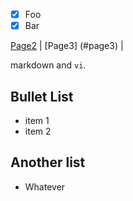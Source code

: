 
 - [x] Foo
 - [x] Bar

[Page2](#page2) | [Page3] (#page3) | 

markdown and `vi`.

Bullet List
---
 * item 1
 * item 2

Another list
---
 * Whatever
